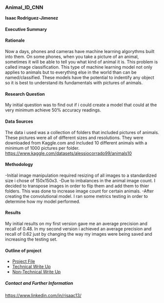 ### Animal_ID_CNN
**Isaac Rodriguez-Jimenez**

#### Executive Summary

#### Rationale
Now a days, phones and cameras have machine learning algorythms built into them. On some phones, when you take a picture of an animal, sometimes it will be able to tell you what kind of animal it is. This problem is called image classification. This type of machine learning model not only applies to animals but to everything else in the world than can be named/classified. These models have the potential to indentify any object so it is best to understand its fundamentals with pictures of animals.

#### Research Question
My initial question was to find out if i could create a model that could at the very minimum achieve 50% accuracy readings.

#### Data Sources
The data i used was a collection of folders that included pictures of animals. These pictures were all of different sizes and resolutions. They were downloaded from Kaggle.com and included 10 different animals with a minimum of 1000 pictures per folder. https://www.kaggle.com/datasets/alessiocorrado99/animals10

#### Methodology
-Initial image manipulation required resizing of all images to a standardized size i chose of 150x150x3. 
-Due to imbalances in the animal image count. I decided to transpose images in order to flip them and add them to thier folders. This was done to increase image count for certain animals.
-After creating the convolutional model. I ran some metrics testing in order to determine how my model performed.

#### Results
My initial results on my first version gave me an average precision and recall of 0.48.
In my second version i achieved an average precision and recall of 0.62 just by changing the way my images were being saved and increasing the testing set.

#### Outline of project

- [Project File](https://github.com/0IsaacR/Animal_ID_CNN/blob/main/Animal_Classification.ipynb)
- [Technical Write Up](https://github.com/0IsaacR/Animal_ID_CNN/blob/main/Technical%20Finding)
- [Non-Technical Write Up](https://github.com/0IsaacR/Animal_ID_CNN/blob/main/Non-Technical%20Findings)


##### Contact and Further Information
https://www.linkedin.com/in/risaac13/
